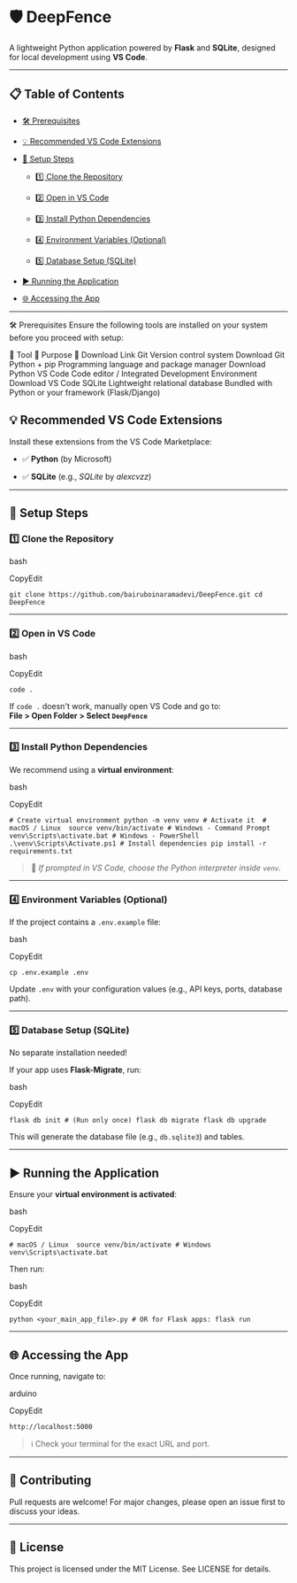 # 🛡️ DeepFence

A lightweight Python application powered by **Flask** and **SQLite**, designed for local development using **VS Code**.

----------

## 📋 Table of Contents

-   [🛠 Prerequisites](#-prerequisites)
    
-   [💡 Recommended VS Code Extensions](#-recommended-vs-code-extensions)
    
-   [🚀 Setup Steps](#-setup-steps)
    
    -   [1️⃣ Clone the Repository](#1%EF%B8%8F%E2%83%A3-clone-the-repository)
        
    -   [2️⃣ Open in VS Code](#2%EF%B8%8F%E2%83%A3-open-in-vs-code)
        
    -   [3️⃣ Install Python Dependencies](#3%EF%B8%8F%E2%83%A3-install-python-dependencies)
        
    -   [4️⃣ Environment Variables (Optional)](#4%EF%B8%8F%E2%83%A3-environment-variables-optional)
        
    -   [5️⃣ Database Setup (SQLite)](#5%EF%B8%8F%E2%83%A3-database-setup-sqlite)
        
-   [▶️ Running the Application](#%EF%B8%8F-running-the-application)
    
-   [🌐 Accessing the App](#-accessing-the-app)
    

----------

🛠 Prerequisites
Ensure the following tools are installed on your system before you proceed with setup:

🧰 Tool	🧾 Purpose	🔗 Download Link
Git	Version control system	Download Git
Python + pip	Programming language and package manager	Download Python
VS Code	Code editor / Integrated Development Environment	Download VS Code
SQLite	Lightweight relational database	Bundled with Python or your framework (Flask/Django)

## 💡 Recommended VS Code Extensions

Install these extensions from the VS Code Marketplace:

-   ✅ **Python** (by Microsoft)
    
-   ✅ **SQLite** (e.g., _SQLite_ by _alexcvzz_)
    

----------

## 🚀 Setup Steps

### 1️⃣ Clone the Repository

bash

CopyEdit

`git clone https://github.com/bairuboinaramadevi/DeepFence.git cd DeepFence` 

----------

### 2️⃣ Open in VS Code

bash

CopyEdit

`code .` 

If `code .` doesn't work, manually open VS Code and go to:  
**File > Open Folder > Select `DeepFence`**

----------

### 3️⃣ Install Python Dependencies

We recommend using a **virtual environment**:

bash

CopyEdit

`# Create virtual environment python -m venv venv # Activate it  # macOS / Linux  source venv/bin/activate # Windows - Command Prompt venv\Scripts\activate.bat # Windows - PowerShell .\venv\Scripts\Activate.ps1 # Install dependencies pip install -r requirements.txt` 

> 🧠 _If prompted in VS Code, choose the Python interpreter inside `venv`._

----------

### 4️⃣ Environment Variables (Optional)

If the project contains a `.env.example` file:

bash

CopyEdit

`cp .env.example .env` 

Update `.env` with your configuration values (e.g., API keys, ports, database path).

----------

### 5️⃣ Database Setup (SQLite)

No separate installation needed!

If your app uses **Flask-Migrate**, run:

bash

CopyEdit

`flask db init # (Run only once) flask db migrate
flask db upgrade` 

This will generate the database file (e.g., `db.sqlite3`) and tables.

----------

## ▶️ Running the Application

Ensure your **virtual environment is activated**:

bash

CopyEdit

`# macOS / Linux  source venv/bin/activate # Windows venv\Scripts\activate.bat` 

Then run:

bash

CopyEdit

`python <your_main_app_file>.py # OR for Flask apps: flask run` 

----------

## 🌐 Accessing the App

Once running, navigate to:

arduino

CopyEdit

`http://localhost:5000` 

> ℹ️ Check your terminal for the exact URL and port.

----------

## 🤝 Contributing

Pull requests are welcome! For major changes, please open an issue first to discuss your ideas.

----------

## 📄 License

This project is licensed under the MIT License. See LICENSE for details.
